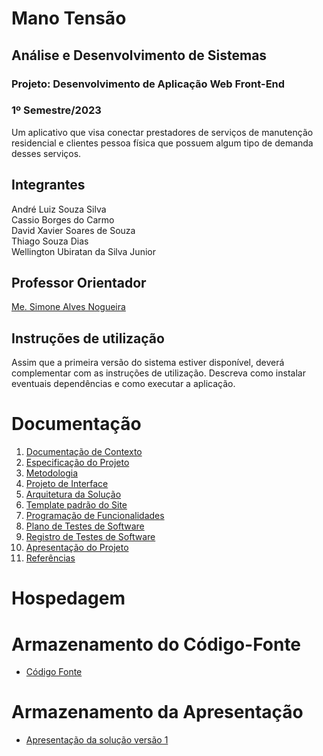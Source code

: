 # Mano Tensão

## Análise e Desenvolvimento de Sistemas

### Projeto: Desenvolvimento de Aplicação Web Front-End

### 1º Semestre/2023

Um aplicativo que visa conectar prestadores de serviços de manutenção residencial e clientes pessoa física que possuem algum tipo de demanda desses serviços.

## Integrantes

André Luiz Souza Silva<br>
Cassio Borges do Carmo<br>
David Xavier Soares de Souza<br>
Thiago Souza Dias<br>
Wellington Ubiratan da Silva Junior

## Professor Orientador

<a href="http://lattes.cnpq.br/8405271153505880" target="_blank">Me. Simone Alves Nogueira</a>

## Instruções de utilização

Assim que a primeira versão do sistema estiver disponível, deverá complementar com as instruções de utilização. Descreva como instalar eventuais dependências e como executar a aplicação.

# Documentação

<ol>
<li><a href="docs/01-Documentação de Contexto.md"> Documentação de Contexto</a></li>
<li><a href="docs/02-Especificação do Projeto.md"> Especificação do Projeto</a></li>
<li><a href="docs/03-Metodologia.md"> Metodologia</a></li>
<li><a href="docs/04-Projeto de Interface.md"> Projeto de Interface</a></li>
<li><a href="docs/05-Arquitetura da Solução.md"> Arquitetura da Solução</a></li>
<li><a href="docs/06-Template padrão do Site.md"> Template padrão do Site</a></li>
<li><a href="docs/07-Programação de Funcionalidades.md"> Programação de Funcionalidades</a></li>
<li><a href="docs/08-Plano de Testes de Software.md"> Plano de Testes de Software</a></li>
<li><a href="docs/09-Registro de Testes de Software.md"> Registro de Testes de Software</a></li>
<li><a href="docs/10-Apresentação do Projeto.md"> Apresentação do Projeto</a></li>
<li><a href="docs/11-Referências.md"> Referências</a></li>
</ol>

# Hospedagem



# Armazenamento do Código-Fonte

* <a href="src/README.md">Código Fonte</a>

# Armazenamento da Apresentação

* <a href="presentation/apresentação-v1.pdf">Apresentação da solução versão 1</a>
